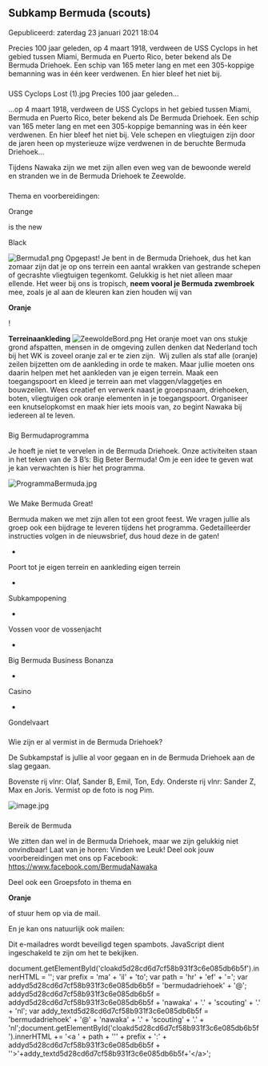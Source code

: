 


Subkamp Bermuda (scouts)
-------------------------





 Gepubliceerd: zaterdag 23 januari 2021 18:04
   




 Precies 100 jaar geleden, op 4 maart 1918, verdween de USS Cyclops in het gebied tussen Miami, Bermuda en Puerto Rico, beter bekend als De Bermuda Driehoek. Een schip van 165 meter lang en met een 305-koppige bemanning was in één keer verdwenen. En hier bleef het niet bij.
 


### 
USS Cyclops Lost (1).jpg
 Precies 100 jaar geleden...



 ...op 4 maart 1918, verdween de USS Cyclops in het gebied tussen Miami, Bermuda en Puerto Rico, beter bekend als De Bermuda Driehoek. Een schip van 165 meter lang en met een 305-koppige bemanning was in één keer verdwenen. En hier bleef het niet bij. Vele schepen en vliegtuigen zijn door de jaren heen op mysterieuze wijze verdwenen in de beruchte Bermuda Driehoek...
 



 Tijdens Nawaka zijn we met zijn allen even weg van de bewoonde wereld en stranden we in de Bermuda Driehoek te Zeewolde.
 


### 
 Thema en voorbereidingen:
 
 Orange
 

 is the new
 

 Black



![Bermuda1.png](/images/Bermuda1.png)
 Opgepast! Je bent in de Bermuda Driehoek, dus het kan zomaar zijn dat je op ons terrein een aantal wrakken van gestrande schepen of gecrashte vliegtuigen tegenkomt. Gelukkig is het niet alleen maar ellende. Het weer bij ons is tropisch,
 **neem vooral je Bermuda zwembroek** 
 mee, zoals je al aan de kleuren kan zien houden wij van
 
**Oranje** 

 !
 











**Terreinaankleding**
![ZeewoldeBord.png](/images/ZeewoldeBord.png)
 Het oranje moet van ons stukje grond afspatten, mensen in de omgeving zullen denken dat Nederland toch bij het WK is zoveel oranje zal er te zien zijn.  Wij zullen als staf alle (oranje) zeilen bijzetten om de aankleding in orde te maken. Maar jullie moeten ons daarin helpen met het aankleden van je eigen terrein. Maak een toegangspoort en kleed je terrein aan met vlaggen/vlaggetjes en bouwzeilen. Wees creatief en verwerk naast je groepsnaam, driehoeken, boten, vliegtuigen ook oranje elementen in je toegangspoort. Organiseer een knutselopkomst en maak hier iets moois van, zo begint Nawaka bij iedereen al te leven.
 


### 

 Big Bermudaprogramma



 Je hoeft je niet te vervelen in de Bermuda Driehoek. Onze activiteiten staan in het teken van de 3 B’s: Big Beter Bermuda! Om je een idee te geven wat je kan verwachten is hier het programma.
 



![ProgrammaBermuda.jpg](/images/ProgrammaBermuda.jpg)



### 
 We Make Bermuda Great!



 Bermuda maken we met zijn allen tot een groot feest. We vragen jullie als groep ook een bijdrage te leveren tijdens het programma. Gedetailleerder instructies volgen in de nieuwsbrief, dus houd deze in de gaten!
 




* 
 Poort tot je eigen terrein en aankleding eigen terrein
 

* 
 Subkampopening
 

* 
 Vossen voor de vossenjacht
 

* 
 Big Bermuda Business Bonanza
 

* 
 Casino
 

* 
 Gondelvaart
 



### 
 Wie zijn er al vermist in de Bermuda Driehoek?



 De Subkampstaf is jullie al voor gegaan en in de Bermuda Driehoek aan de slag gegaan.
   

 Bovenste rij vlnr: Olaf, Sander B, Emil, Ton, Edy. Onderste rij vlnr: Sander Z, Max en Joris. Vermist op de foto is nog Pim.
 



![image.jpg](/images/image.jpg)



### 
 Bereik de Bermuda



 We zitten dan wel in de Bermuda Driehoek, maar we zijn gelukkig niet onvindbaar! Laat van je horen: Vinden we Leuk! Deel ook jouw voorbereidingen met ons op Facebook:
 <https://www.facebook.com/BermudaNawaka>




 Deel ook een Groepsfoto in thema en
 
**Oranje** 

 of stuur hem op via de mail.
 



 En je kan ons natuurlijk ook mailen:
 
 Dit e-mailadres wordt beveiligd tegen spambots. JavaScript dient ingeschakeld te zijn om het te bekijken.
 

 document.getElementById('cloakd5d28cd6d7cf58b931f3c6e085db6b5f').innerHTML = '';
 var prefix = '&#109;a' + 'i&#108;' + '&#116;o';
 var path = 'hr' + 'ef' + '=';
 var addyd5d28cd6d7cf58b931f3c6e085db6b5f = 'b&#101;rm&#117;d&#97;dr&#105;&#101;h&#111;&#101;k' + '&#64;';
 addyd5d28cd6d7cf58b931f3c6e085db6b5f = addyd5d28cd6d7cf58b931f3c6e085db6b5f + 'n&#97;w&#97;k&#97;' + '&#46;' + 'sc&#111;&#117;t&#105;ng' + '&#46;' + 'nl';
 var addy\_textd5d28cd6d7cf58b931f3c6e085db6b5f = 'b&#101;rm&#117;d&#97;dr&#105;&#101;h&#111;&#101;k' + '&#64;' + 'n&#97;w&#97;k&#97;' + '&#46;' + 'sc&#111;&#117;t&#105;ng' + '&#46;' + 'nl';document.getElementById('cloakd5d28cd6d7cf58b931f3c6e085db6b5f').innerHTML += '<a ' + path + '\'' + prefix + ':' + addyd5d28cd6d7cf58b931f3c6e085db6b5f + '\'>'+addy\_textd5d28cd6d7cf58b931f3c6e085db6b5f+'<\/a>';
 


















